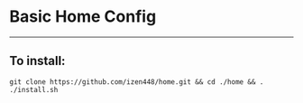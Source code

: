 # Basic Home Config
---
## To install:

`git clone https://github.com/izen448/home.git && cd ./home && . ./install.sh`
